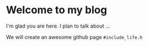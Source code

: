 # Welcome to my blog

I'm glad you are here. I plan to talk about ...

We will create an awesome github page ``` #include_life.h ```
